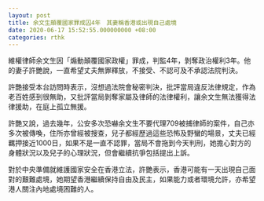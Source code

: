 ```yaml
---
layout: post
title: 余文生顛覆國家罪成囚4年　其妻稱香港或出現自己處境
date: 2020-06-17 15:52:55.000000000 +08:00
categories: rthk
---
```


維權律師余文生因「煽動顛覆國家政權」罪成，判監4年，剝奪政治權利3年。他的妻子許艷說，一直希望丈夫無罪釋放，不接受、不認可及不承認法院判決。

許艷接受本台訪問時表示，沒想過法院會秘密判決，批評當局違反法律規定，作為老百姓感到很無助，又批評當局剝奪家屬及律師的法律權利，讓余文生無法獲得法律援助，在庭上孤立無援。

許艷又說，過去幾年，公安多次恐嚇余文生不要代理709被捕律師的案件，自己亦多次被傳喚，住所亦曾經被搜查，兒子都經歷過這些恐怖及野蠻的場景，丈夫已經羈押接近1000日，如果不是一直不認罪，當局不會拖到今天判刑，她擔心對方的身體狀況以及兒子的心理狀況，但會繼續抗爭包括提出上訴。

對於中央準備就維護國家安全在香港立法，許艷表示，香港可能有一天出現自己面對的艱難處境，她期望香港繼續保持自由及民主，如果能力或者環境允許，亦希望港人關注內地處境困難的人。

